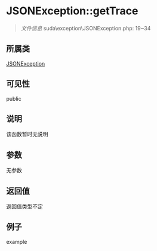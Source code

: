 # JSONException::getTrace

> *文件信息* suda\exception\JSONException.php: 19~34
## 所属类 

[JSONException](../JSONException.md)

## 可见性

  public  
## 说明

该函数暂时无说明

## 参数

无参数
## 返回值
返回值类型不定
## 例子

example